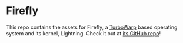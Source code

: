 # Firefly
This repo contains the assets for Firefly, a [TurboWarp](https://github.com/TurboWarp/) based operating system and its kernel, Lightning.
Check it out at [its GitHub repo](https://github.com/The-Firefly-Team/Firefly/tree/main)!

